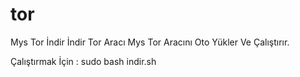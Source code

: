 # tor
Mys Tor İndir
İndir Tor Aracı Mys Tor Aracını Oto Yükler Ve Çalıştırır.

Çalıştırmak İçin : sudo bash indir.sh
